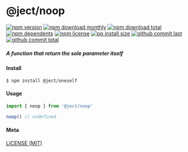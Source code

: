 # @ject/noop

[![npm version][badge-npm-version]][url-npm]
[![npm download monthly][badge-npm-download-monthly]][url-npm]
[![npm download total][badge-npm-download-total]][url-npm]
[![npm dependents][badge-npm-dependents]][url-github]
[![npm license][badge-npm-license]][url-npm]
[![pp install size][badge-pp-install-size]][url-pp]
[![github commit last][badge-github-last-commit]][url-github]
[![github commit total][badge-github-commit-count]][url-github]

[//]: <> (Shields)
[badge-npm-version]: https://flat.badgen.net/npm/v/@ject/noop
[badge-npm-download-monthly]: https://flat.badgen.net/npm/dm/@ject/noop
[badge-npm-download-total]:https://flat.badgen.net/npm/dt/@ject/noop
[badge-npm-dependents]: https://flat.badgen.net/npm/dependents/@ject/noop
[badge-npm-license]: https://flat.badgen.net/npm/license/@ject/noop
[badge-pp-install-size]: https://flat.badgen.net/packagephobia/install/@ject/noop
[badge-github-last-commit]: https://flat.badgen.net/github/last-commit/hoyeungw/ject
[badge-github-commit-count]: https://flat.badgen.net/github/commits/hoyeungw/ject

[//]: <> (Link)
[url-npm]: https://npmjs.org/package/@ject/noop
[url-pp]: https://packagephobia.now.sh/result?p=@ject/noop
[url-github]: https://github.com/hoyeungw/ject

##### A function that return the sole parameter itself

#### Install
```console
$ npm install @ject/oneself
```

#### Usage
```js
import { noop } from '@ject/noop'

noop() // undefined
```

#### Meta
[LICENSE (MIT)](LICENSE)

